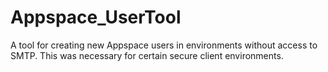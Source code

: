 # Appspace_UserTool
 A tool for creating new Appspace users in environments without access to SMTP. This was necessary for certain secure client environments.
